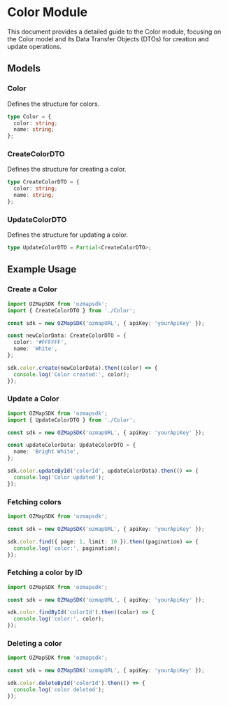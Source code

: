 # Color Module

This document provides a detailed guide to the Color module, focusing on the Color model and its Data Transfer Objects (DTOs) for creation and update operations.

## Models

### Color

Defines the structure for colors.

```typescript
type Color = {
  color: string;
  name: string;
};
```

### CreateColorDTO

Defines the structure for creating a color.

```typescript
type CreateColorDTO = {
  color: string;
  name: string;
};
```

### UpdateColorDTO

Defines the structure for updating a color.

```typescript
type UpdateColorDTO = Partial<CreateColorDTO>;
```

## Example Usage

### Create a Color

```typescript
import OZMapSDK from 'ozmapsdk';
import { CreateColorDTO } from './Color';

const sdk = new OZMapSDK('ozmapURL', { apiKey: 'yourApiKey' });

const newColorData: CreateColorDTO = {
  color: '#FFFFFF',
  name: 'White',
};

sdk.color.create(newColorData).then((color) => {
  console.log('Color created:', color);
});
```

### Update a Color

```typescript
import OZMapSDK from 'ozmapsdk';
import { UpdateColorDTO } from './Color';

const sdk = new OZMapSDK('ozmapURL', { apiKey: 'yourApiKey' });

const updateColorData: UpdateColorDTO = {
  name: 'Bright White',
};

sdk.color.updateById('colorId', updateColorData).then(() => {
  console.log('Color updated');
});
```

### Fetching colors

```typescript
import OZMapSDK from 'ozmapsdk';

const sdk = new OZMapSDK('ozmapURL', { apiKey: 'yourApiKey' });

sdk.color.find({ page: 1, limit: 10 }).then((pagination) => {
  console.log('color:', pagination);
});
```

### Fetching a color by ID

```typescript
import OZMapSDK from 'ozmapsdk';

const sdk = new OZMapSDK('ozmapURL', { apiKey: 'yourApiKey' });

sdk.color.findById('colorId').then((color) => {
  console.log('color:', color);
});
```

### Deleting a color

```typescript
import OZMapSDK from 'ozmapsdk';

const sdk = new OZMapSDK('ozmapURL', { apiKey: 'yourApiKey' });

sdk.color.deleteById('colorId').then(() => {
  console.log('color deleted');
});
```